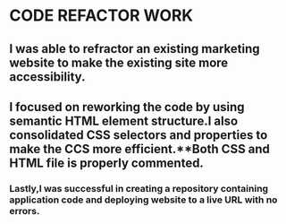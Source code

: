 #   CODE REFACTOR WORK
##  I was able to refractor an existing marketing website to make the existing site more **accessibility**.
##  I focused on reworking the code by using semantic HTML element structure.I also consolidated CSS selectors and properties to make the CCS more efficient.**Both CSS and HTML file is properly commented.
### Lastly,I was successful in creating a repository containing application code and deploying website to a live URL with no errors.